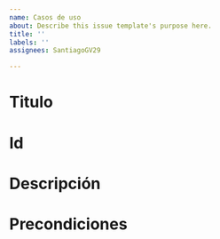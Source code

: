 ```yaml
---
name: Casos de uso
about: Describe this issue template's purpose here.
title: ''
labels: ''
assignees: SantiagoGV29

---
```


# Titulo
# Id
# Descripción
# Precondiciones
